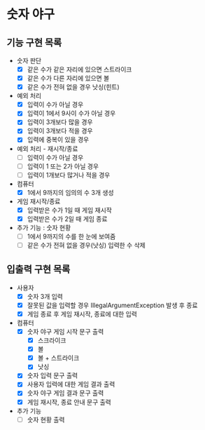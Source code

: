# 숫자 야구

## 기능 구현 목록

- 숫자 판단
  - [x] 같은 수가 같은 자리에 있으면 스트라이크
  - [x] 같은 수가 다른 자리에 있으면 볼
  - [x] 같은 수가 전혀 없을 경우 낫싱(힌트)
- 예외 처리
  - [x] 입력이 수가 아닐 경우
  - [x] 입력이 1에서 9사이 수가 아닐 경우
  - [x] 입력이 3개보다 많을 경우
  - [x] 입력이 3개보다 적을 경우
  - [x] 입력에 중복이 있을 경우
- 예외 처리 - 재시작/종료
  - [ ] 입력이 수가 아닐 경우
  - [ ] 입력이 1 또는 2가 아닐 경우
  - [ ] 입력이 1개보다 많거나 적을 경우
- 컴퓨터
  - [x] 1에서 9까지의 임의의 수 3개 생성
- 게임 재시작/종료
  - [x] 입력받은 수가 1일 때 게임 재시작
  - [x] 입력받은 수가 2일 때 게임 종료
- 추가 기능 : 숫자 현황
  - [ ] 1에서 9까지의 수를 한 눈에 보여줌
  - [ ] 같은 수가 전혀 없을 경우(낫싱) 입력한 수 삭제

## 입출력 구현 목록

- 사용자
  - [x] 숫자 3개 입력
  - [x] 잘못된 값을 입력할 경우 IllegalArgumentException 발생 후 종료
  - [x] 게임 종료 후 게임 재시작, 종료에 대한 입력
- 컴퓨터
  - [x] 숫자 야구 게임 시작 문구 출력
    - [x] 스크라이크
    - [x] 볼
    - [x] 볼 + 스트라이크
    - [x] 낫싱
  - [x] 숫자 입력 문구 출력
  - [x] 사용자 입력에 대한 게임 결과 출력
  - [x] 숫자 야구 게임 결과 문구 출력
  - [x] 게임 재시작, 종료 안내 문구 출력
- 추가 기능
  - [ ] 숫자 현황 출력